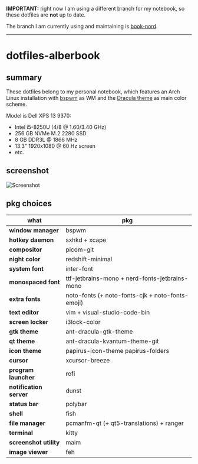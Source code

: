 **IMPORTANT:** right now I am using a different branch for my notebook, so these dotfiles are **not** up to date.

The branch I am currently using and maintaining is [book-nord](https://github.com/albertored11/dotfiles/tree/book-nord).

---

# dotfiles-alberbook

## summary

These dotfiles belong to my personal notebook, which features an Arch Linux installation with [bspwm](https://github.com/baskerville/bspwm) as WM and the [Dracula theme](https://draculatheme.com/) as main color scheme.

Model is Dell XPS 13 9370:
- Intel i5-8250U (4/8 @ 1.60/3.40 GHz)
- 256 GB NVMe M.2 2280 SSD
- 8 GB DDR3L @ 1866 MHz
- 13.3" 1920x1080 @ 60 Hz screen
- etc.

## screenshot

![Screenshot](Nextcloud/Capturas%20de%20pantalla/alberbook/unixporn-dracula-bake.png)

## pkg choices

| what | pkg |
| ---- | --- |
| **window manager** | bspwm |
| **hotkey daemon** | sxhkd + xcape |
| **compositor** | picom-git |
| **night color** | redshift-minimal |
| **system font** | inter-font |
| **monospaced font** | ttf-jetbrains-mono + nerd-fonts-jetbrains-mono |
| **extra fonts** | noto-fonts (+ noto-fonts-cjk + noto-fonts-emoji) |
| **text editor** | vim + visual-studio-code-bin |
| **screen locker** | i3lock-color |
| **gtk theme** | ant-dracula-gtk-theme |
| **qt theme** | ant-dracula-kvantum-theme-git |
| **icon theme** | papirus-icon-theme papirus-folders |
| **cursor** | xcursor-breeze |
| **program launcher** | rofi |
| **notification server** | dunst |
| **status bar** | polybar |
| **shell** | fish |
| **file manager** | pcmanfm-qt (+ qt5-translations) + ranger |
| **terminal** | kitty |
| **screenshot utility** | maim |
| **image viewer** | feh |
